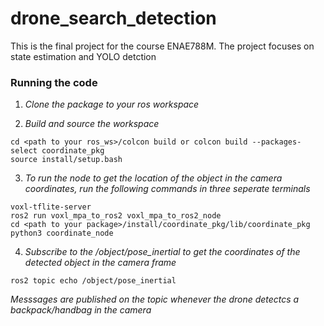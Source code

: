 # drone_search_detection
This is the final project for the course ENAE788M. The project focuses on state estimation and YOLO detction

### Running the code
1. *Clone the package to your ros workspace*
   
2. *Build and source the workspace*
```
cd <path to your ros_ws>/colcon build or colcon build --packages-select coordinate_pkg
source install/setup.bash
```
3. *To run the node to get the location of the object in the camera coordinates, run the following commands in three seperate terminals*
```
voxl-tflite-server
ros2 run voxl_mpa_to_ros2 voxl_mpa_to_ros2_node
cd <path to your package>/install/coordinate_pkg/lib/coordinate_pkg python3 coordinate_node
```
4. *Subscribe to the /object/pose_inertial to get the coordinates of the detected object in the camera frame*
```
ros2 topic echo /object/pose_inertial
```
*Messsages are published on the topic whenever the drone detectcs a backpack/handbag in the camera*
